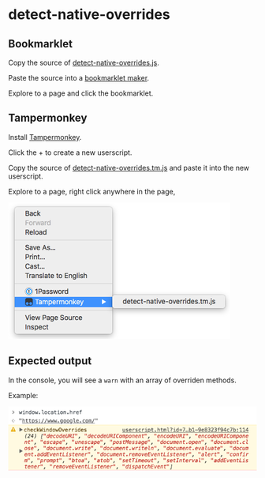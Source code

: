 # detect-native-overrides

## Bookmarklet
Copy the source of [detect-native-overrides.js](https://raw.githubusercontent.com/cvazac/detect-native-overrides/master/src/detect-native-overrides.js).

Paste the source into a [bookmarklet maker](http://bookmarklets.org/maker/).

Explore to a page and click the bookmarklet. 

## Tampermonkey
Install [Tampermonkey](https://tampermonkey.net/).

Click the + to create a new userscript.

Copy the source of [detect-native-overrides.tm.js](https://raw.githubusercontent.com/cvazac/detect-native-overrides/master/dist/detect-native-overrides.tm.js) and paste it into the new userscript.

Explore to a page, right click anywhere in the page, 

![alt text](https://raw.githubusercontent.com/cvazac/detect-native-overrides/master/img/tampermonkey.png)

## Expected output
In the console, you will see a `warn` with an array of overriden methods.

Example:

![alt text](https://raw.githubusercontent.com/cvazac/detect-native-overrides/master/img/output.png "www.google.com")
